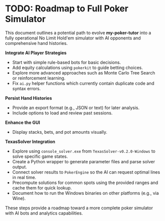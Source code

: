# TODO: Roadmap to Full Poker Simulator

This document outlines a potential path to evolve **my-poker-tutor** into a fully operational No Limit Hold'em simulator with AI opponents and comprehensive hand histories.

**Integrate AI Player Strategies**
   - Start with simple rule-based bots for basic decisions.
   - Add equity calculations using `pokerkit` to guide betting choices.
   - Explore more advanced approaches such as Monte Carlo Tree Search or reinforcement learning.
   - Fix `ai.py` helper functions which currently contain duplicate code and syntax errors.

**Persist Hand Histories**
   - Provide an export format (e.g., JSON or text) for later analysis.
   - Include options to load and review past sessions.

**Enhance the GUI**
   - Display stacks, bets, and pot amounts visually.

**TexasSolver Integration**
   - Explore using `console_solver.exe` from `TexasSolver-v0.2.0-Windows` to solve specific game states.
   - Create a Python wrapper to generate parameter files and parse solver output.
   - Connect solver results to `PokerEngine` so the AI can request optimal lines in real time.
   - Precompute solutions for common spots using the provided ranges and cache them for quick lookup.
   - Document how to run the Windows binaries on other platforms (e.g., via Wine).

These steps provide a roadmap toward a more complete poker simulator with AI bots and analytics capabilities.
